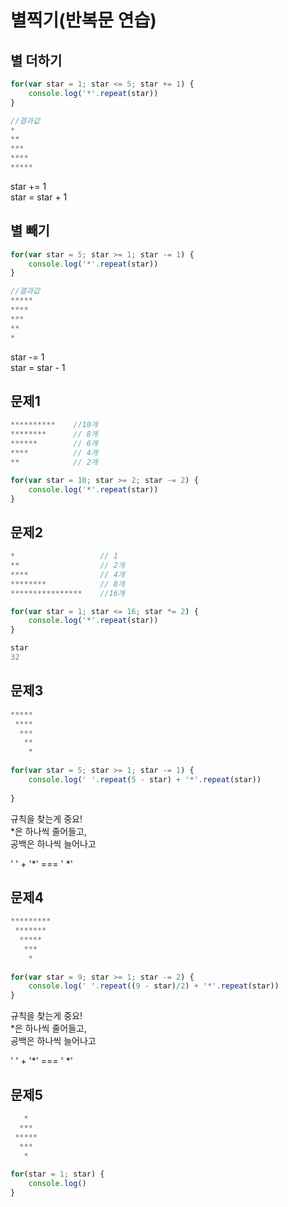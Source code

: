 # 별찍기\(반복문 연습\)

## 별 더하기

```javascript
for(var star = 1; star <= 5; star += 1) {
    console.log('*'.repeat(star))
}

//결과값
*
**
***
****
*****
```

star += 1  
star = star + 1

## 별 빼기

```javascript
for(var star = 5; star >= 1; star -= 1) {
    console.log('*'.repeat(star))
}

//결과값
*****
****
***
**
*
```

star -= 1  
star = star - 1

## 문제1

```javascript
**********    //10개
********      // 8개
******        // 6개
****          // 4개
**            // 2개

for(var star = 10; star >= 2; star -= 2) {
    console.log('*'.repeat(star))
}
```

## 문제2

```javascript
*                   // 1     
**                  // 2개    
****                // 4개    
********            // 8개
****************    //16개

for(var star = 1; star <= 16; star *= 2) {
    console.log('*'.repeat(star))
}

star
32
```

## 문제3

```javascript
*****
 ****
  ***
   **
    *
    
for(var star = 5; star >= 1; star -= 1) {
    console.log(' '.repeat(5 - star) + '*'.repeat(star))
    
}
```

규칙을 찾는게 중요!  
\*은 하나씩 줄어들고,  
공백은 하나씩 늘어나고

' ' + '\*' === ' \*'  

## 문제4

```javascript
*********
 *******
  *****
   ***
    *
    
for(var star = 9; star >= 1; star -= 2) {
    console.log(' '.repeat((9 - star)/2) + '*'.repeat(star))
} 
```

규칙을 찾는게 중요!  
\*은 하나씩 줄어들고,  
공백은 하나씩 늘어나고

' ' + '\*' === ' \*'  

## 문제5

```javascript
   *
  ***
 *****
  ***
   *
   
for(star = 1; star) {
    console.log()
}
```

